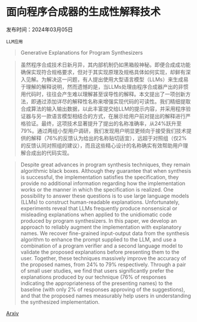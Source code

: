 # 面向程序合成器的生成性解释技术

发布时间：2024年03月05日

`LLM应用`

> Generative Explanations for Program Synthesizers

> 虽然程序合成技术日新月异，其内部机制仍如黑箱般神秘。即便合成成功能确保实现符合规格要求，但对于其实现原理及规格具体如何实现，却鲜有深入见解。为解决这一问题，有人提出使用大型语言模型（LLMs）来生成易于理解的解释说明，然而遗憾的是，当LLMs处理由程序合成器产出的非惯用代码时，往往会产生难以理解甚至误导性的解释。本文提出了一项创新方法，即通过添加详尽的解释性名称来增强实现代码的可读性。我们精细提取合成算法的输入输出数据，以此丰富提交给LLM的提示内容，并采用程序验证器与另一款语言模型相结合的方式，在展示给用户前对提出的解释进行严格验证。最终，这项技术显著提升了提出的名称准确率，从24%跃升至79%。通过两组小型用户调研，我们发现用户明显更倾向于接受我们技术提供的解释（76%的反馈认为给出的名称贴切适宜），远超于对照组（仅2%的反馈认同对照组的建议），而且这些精心设计的名称确实有效帮助用户理解合成出的代码实现。

> Despite great advances in program synthesis techniques, they remain algorithmic black boxes. Although they guarantee that when synthesis is successful, the implementation satisfies the specification, they provide no additional information regarding how the implementation works or the manner in which the specification is realized. One possibility to answer these questions is to use large language models (LLMs) to construct human-readable explanations. Unfortunately, experiments reveal that LLMs frequently produce nonsensical or misleading explanations when applied to the unidiomatic code produced by program synthesizers.
  In this paper, we develop an approach to reliably augment the implementation with explanatory names. We recover fine-grained input-output data from the synthesis algorithm to enhance the prompt supplied to the LLM, and use a combination of a program verifier and a second language model to validate the proposed explanations before presenting them to the user. Together, these techniques massively improve the accuracy of the proposed names, from 24% to 79% respectively. Through a pair of small user studies, we find that users significantly prefer the explanations produced by our technique (76% of responses indicating the appropriateness of the presenting names) to the baseline (with only 2% of responses approving of the suggestions), and that the proposed names measurably help users in understanding the synthesized implementation.

[Arxiv](https://arxiv.org/abs/2403.03429)
